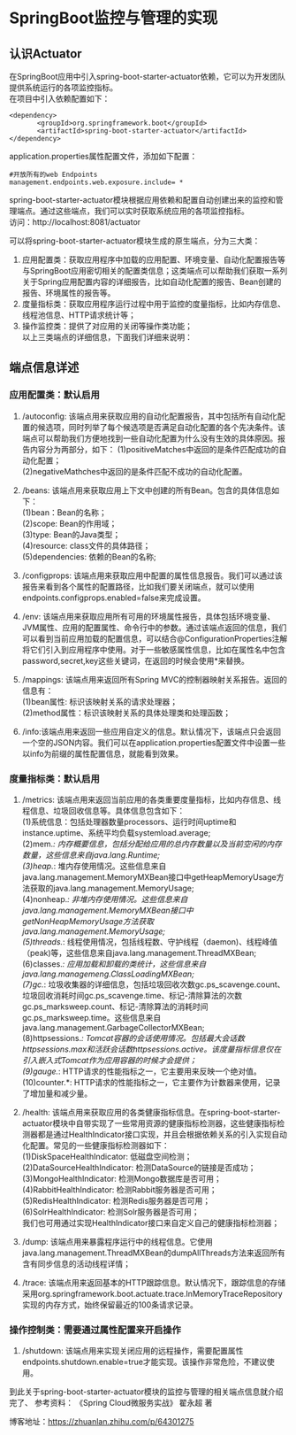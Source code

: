 #  SpringBoot监控与管理的实现    
##  认识Actuator
在SpringBoot应用中引入spring-boot-starter-actuator依赖，它可以为开发团队提供系统运行的各项监控指标。      
在项目中引入依赖配置如下： 
   
    <dependency>
           <groupId>org.springframework.boot</groupId>
           <artifactId>spring-boot-starter-actuator</artifactId>
    </dependency>    

application.properties属性配置文件，添加如下配置：   

	#开放所有的web Endpoints
	management.endpoints.web.exposure.include= *
spring-boot-starter-actuator模块根据应用依赖和配置自动创建出来的监控和管理端点。通过这些端点，我们可以实时获取系统应用的各项监控指标。    
访问：http://localhost:8081/actuator     


可以将spring-boot-starter-actuator模块生成的原生端点，分为三大类：  
1. 应用配置类：获取应用程序中加载的应用配置、环境变量、自动化配置报告等与SpringBoot应用密切相关的配置类信息；这类端点可以帮助我们获取一系列关于Spring应用配置内容的详细报告，比如自动化配置的报告、Bean创建的报告、环境属性的报告等。        
2. 度量指标类：获取应用程序运行过程中用于监控的度量指标，比如内存信息、线程池信息、HTTP请求统计等；     
3. 操作监控类：提供了对应用的关闭等操作类功能；   
以上三类端点的详细信息，下面我们详细来说明：


##  端点信息详述
###  应用配置类：默认启用   
1. /autoconfig: 该端点用来获取应用的自动化配置报告，其中包括所有自动化配置的候选项，同时列举了每个候选项是否满足自动化配置的各个先决条件。该端点可以帮助我们方便地找到一些自动化配置为什么没有生效的具体原因。报告内容分为两部分，如下：
   (1)positiveMatches中返回的是条件匹配成功的自动化配置；   
   (2)negativeMathches中返回的是条件匹配不成功的自动化配置。     
     
2. /beans: 该端点用来获取应用上下文中创建的所有Bean。包含的具体信息如下：    
   (1)bean：Bean的名称；    
   (2)scope: Bean的作用域；   
   (3)type: Bean的Java类型；   
   (4)resource: class文件的具体路径；   
   (5)dependencies: 依赖的Bean的名称;       
    
3. /configprops: 该端点用来获取应用中配置的属性信息报告。我们可以通过该报告来看到各个属性的配置路径，比如我们要关闭端点，就可以使用endpoints.configprops.enabled=false来完成设置。   
        
4. /env: 该端点用来获取应用所有可用的环境属性报告，具体包括环境变量、JVM属性、应用的配置属性、命令行中的参数。通过该端点返回的信息，我们可以看到当前应用加载的配置信息，可以结合@ConfigurationProperties注解将它们引入到应用程序中使用。对于一些敏感属性信息，比如在属性名中包含password,secret,key这些关键词，在返回的时候会使用*来替换。   
    
5. /mappings: 该端点用来返回所有Spring MVC的控制器映射关系报告。返回的信息有：     
   (1)bean属性: 标识该映射关系的请求处理器；    
   (2)method属性：标识该映射关系的具体处理类和处理函数；   
     
6. /info:该端点用来返回一些应用自定义的信息。默认情况下，该端点只会返回一个空的JSON内容。我们可以在application.properties配置文件中设置一些以info为前缀的属性配置信息，就能看到效果。    
    


###   度量指标类：默认启用     
1. /metrics: 该端点用来返回当前应用的各类重要度量指标，比如内存信息、线程信息、垃圾回收信息等。具体信息包含如下：    
   (1)系统信息：包括处理器数量processors、运行时间uptime和instance.uptime、系统平均负载systemload.average;     
   (2)mem.*: 内存概要信息，包括分配给应用的总内存数量以及当前空闲的内存数量，这些信息来自java.lang.Runtime;     
   (3)heap.*: 堆内存使用情况。这些信息来自java.lang.management.MemoryMXBean接口中getHeapMemoryUsage方法获取的java.lang.management.MemoryUsage;    
   (4)nonheap.*: 非堆内存使用情况。这些信息来自java.lang.management.MemoryMXBean接口中getNonHeapMemoryUsage方法获取java.lang.management.MemoryUsage;     
   (5)threads.*: 线程使用情况，包括线程数、守护线程（daemon)、线程峰值（peak)等，这些信息来自java.lang.management.ThreadMXBean;    
   (6)classes.*: 应用加载和卸载的类统计，这些信息来自java.lang.managemeng.ClassLoadingMXBean;     
   (7)gc.*: 垃圾收集器的详细信息，包括垃圾回收次数gc.ps_scavenge.count、垃圾回收消耗时间gc.ps_scavenge.time、标记-清除算法的次数gc.ps_marksweep.count、标记-清除算法的消耗时间gc.ps_marksweep.time。这些信息来自java.lang.management.GarbageCollectorMXBean;    
   (8)httpsessions.*: Tomcat容器的会话使用情况。包括最大会话数httpsessions.max和活跃会话数httpsessions.active。该度量指标信息仅在引入嵌入式Tomcat作为应用容器的时候才会提供；    
   (9)gauge.*: HTTP请求的性能指标之一，它主要用来反映一个绝对值。    
   (10)counter.*: HTTP请求的性能指标之一，它主要作为计数器来使用，记录了增加量和减少量。       
    
2. /health: 该端点用来获取应用的各类健康指标信息。在spring-boot-starter-actuator模块中自带实现了一些常用资源的健康指标检测器，这些健康指标检测器都是通过HealthIndicator接口实现，并且会根据依赖关系的引入实现自动化配置。常见的一些健康指标检测器如下：    
   (1)DiskSpaceHealthIndicator: 低磁盘空间检测；    
   (2)DataSourceHealthIndicator: 检测DataSource的链接是否成功；    
   (3)MongoHealthIndicator: 检测Mongo数据库是否可用；     
   (4)RabbitHealthIndicator: 检测Rabbit服务器是否可用；   
   (5)RedisHealthIndicator: 检测Redis服务器是否可用；   
   (6)SolrHealthIndicator: 检测Solr服务器是否可用；   
   我们也可用通过实现HealthIndicator接口来自定义自己的健康指标检测器；         
   
3. /dump: 该端点用来暴露程序运行中的线程信息。它使用java.lang.management.ThreadMXBean的dumpAllThreads方法来返回所有含有同步信息的活动线程详情；  
  
4. /trace: 该端点用来返回基本的HTTP跟踪信息。默认情况下，跟踪信息的存储采用org.springframework.boot.actuate.trace.InMemoryTraceRepository实现的内存方式，始终保留最近的100条请求记录。     


###  操作控制类：需要通过属性配置来开启操作    
1. /shutdown: 该端点用来实现关闭应用的远程操作，需要配置属性endpoints.shutdown.enable=true才能实现。该操作非常危险，不建议使用。     


到此关于spring-boot-starter-actuator模块的监控与管理的相关端点信息就介绍完了、
参考资料： 《Spring Cloud微服务实战》 翟永超 著



博客地址：https://zhuanlan.zhihu.com/p/64301275














